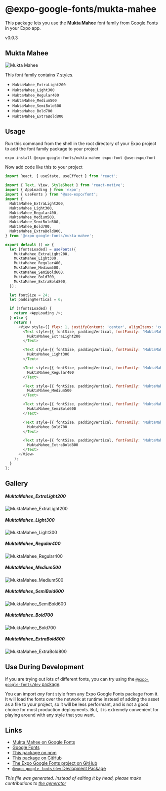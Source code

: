 # @expo-google-fonts/mukta-mahee

This package lets you use the [**Mukta Mahee**](https://fonts.google.com/specimen/Mukta+Mahee) font family from [Google Fonts](https://fonts.google.com/) in your Expo app.

v0.0.3

## Mukta Mahee

![Mukta Mahee](./font-family.png)

This font family contains [7 styles](#gallery).

- `MuktaMahee_ExtraLight200`
- `MuktaMahee_Light300`
- `MuktaMahee_Regular400`
- `MuktaMahee_Medium500`
- `MuktaMahee_SemiBold600`
- `MuktaMahee_Bold700`
- `MuktaMahee_ExtraBold800`

## Usage

Run this command from the shell in the root directory of your Expo project to add the font family package to your project
```sh
expo install @expo-google-fonts/mukta-mahee expo-font @use-expo/font
```

Now add code like this to your project
```js
import React, { useState, useEffect } from 'react';

import { Text, View, StyleSheet } from 'react-native';
import { AppLoading } from 'expo';
import { useFonts } from '@use-expo/font';
import {
  MuktaMahee_ExtraLight200,
  MuktaMahee_Light300,
  MuktaMahee_Regular400,
  MuktaMahee_Medium500,
  MuktaMahee_SemiBold600,
  MuktaMahee_Bold700,
  MuktaMahee_ExtraBold800,
} from '@expo-google-fonts/mukta-mahee';

export default () => {
  let [fontsLoaded] = useFonts({
    MuktaMahee_ExtraLight200,
    MuktaMahee_Light300,
    MuktaMahee_Regular400,
    MuktaMahee_Medium500,
    MuktaMahee_SemiBold600,
    MuktaMahee_Bold700,
    MuktaMahee_ExtraBold800,
  });

  let fontSize = 24;
  let paddingVertical = 6;

  if (!fontsLoaded) {
    return <AppLoading />;
  } else {
    return (
      <View style={{ flex: 1, justifyContent: 'center', alignItems: 'center' }}>
        <Text style={{ fontSize, paddingVertical, fontFamily: 'MuktaMahee_ExtraLight200' }}>
          MuktaMahee_ExtraLight200
        </Text>

        <Text style={{ fontSize, paddingVertical, fontFamily: 'MuktaMahee_Light300' }}>
          MuktaMahee_Light300
        </Text>

        <Text style={{ fontSize, paddingVertical, fontFamily: 'MuktaMahee_Regular400' }}>
          MuktaMahee_Regular400
        </Text>

        <Text style={{ fontSize, paddingVertical, fontFamily: 'MuktaMahee_Medium500' }}>
          MuktaMahee_Medium500
        </Text>

        <Text style={{ fontSize, paddingVertical, fontFamily: 'MuktaMahee_SemiBold600' }}>
          MuktaMahee_SemiBold600
        </Text>

        <Text style={{ fontSize, paddingVertical, fontFamily: 'MuktaMahee_Bold700' }}>
          MuktaMahee_Bold700
        </Text>

        <Text style={{ fontSize, paddingVertical, fontFamily: 'MuktaMahee_ExtraBold800' }}>
          MuktaMahee_ExtraBold800
        </Text>
      </View>
    );
  }
};

```

## Gallery

##### MuktaMahee_ExtraLight200
![MuktaMahee_ExtraLight200](./deb2926281b06e4d02371cd3f6f4883d13a38514549e581c6269cb16250c5a63.ttf.png)

##### MuktaMahee_Light300
![MuktaMahee_Light300](./448813ce747d7ccc8e7b380c48932fe537454f9a86ac18052fa515874298334e.ttf.png)

##### MuktaMahee_Regular400
![MuktaMahee_Regular400](./e185695b95ca5300e131bf6cf64a2442b7517874432a1a82f968ee61ed116717.ttf.png)

##### MuktaMahee_Medium500
![MuktaMahee_Medium500](./e224c5c38bb5fe5efb69e8392dfd476427211ddb37a97f4fd77b807d5aad8b7c.ttf.png)

##### MuktaMahee_SemiBold600
![MuktaMahee_SemiBold600](./f2c62fede24e5fe712f6f59500c550749c89e47b21cb749ea96f447ace17a57a.ttf.png)

##### MuktaMahee_Bold700
![MuktaMahee_Bold700](./0bde54d9dc9448b8d81abd2d849dade4e04c4b7c4ec8565ccb09e80f0fd2be99.ttf.png)

##### MuktaMahee_ExtraBold800
![MuktaMahee_ExtraBold800](./561a2604bd143dc10cc3499ba4e3c7eef16b6705db72db31da22ad356b76feb5.ttf.png)


## Use During Development

If you are trying out lots of different fonts, you can try using the [`@expo-google-fonts/dev` package](https://www.npmjs.com/package/@expo-google-fonts/dev).

You can import *any* font style from any Expo Google Fonts package from it. It will load the fonts
over the network at runtime instead of adding the asset as a file to your project, so it will be 
less performant, and is not a good choice for most production deployments. But, it is extremely convenient
for playing around with any style that you want.

## Links

- [Mukta Mahee on Google Fonts](https://fonts.google.com/specimen/Mukta+Mahee)
- [Google Fonts](https://fonts.google.com/)
- [This package on npm](https://www.npmjs.com/package/@expo-google-fonts/mukta-mahee)
- [This package on GitHub](https://github.com/expo/google-fonts/tree/master/font-packages/mukta-mahee)
- [The Expo Google Fonts project on GitHub](https://github.com/expo/google-fonts)
- [`@expo-google-fonts/dev` Devlopment Package](https://github.com/expo/google-fonts/tree/master/font-packages/dev)


*This file was generated. Instead of editing it by head, please make contributions to [the generator](https://github.com/expo/google-fonts/tree/master/packages/generator)*
